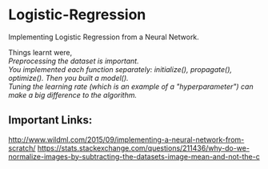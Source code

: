 # Logistic-Regression
Implementing Logistic Regression from a Neural Network.<br />

Things learnt were,<br />
*Preprocessing the dataset is important.*<br />
*You implemented each function separately: initialize(), propagate(), optimize(). Then you built a model().*<br />
*Tuning the learning rate (which is an example of a "hyperparameter") can make a big difference to the algorithm.*<br />


## Important Links:

http://www.wildml.com/2015/09/implementing-a-neural-network-from-scratch/
https://stats.stackexchange.com/questions/211436/why-do-we-normalize-images-by-subtracting-the-datasets-image-mean-and-not-the-c
